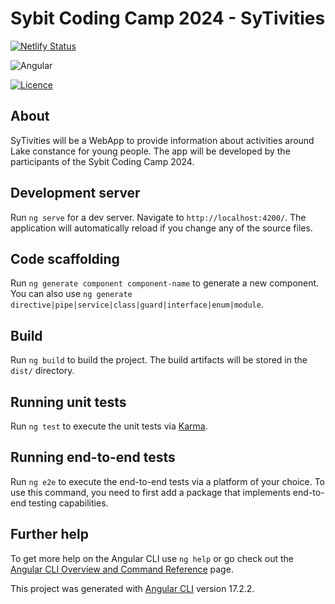 # Sybit Coding Camp 2024 - SyTivities

[![Netlify Status](https://api.netlify.com/api/v1/badges/dffae123-7ad2-4d35-aea3-2fa385737d34/deploy-status)](https://app.netlify.com/sites/sytivities/deploys)

![Angular](https://img.shields.io/badge/angular-%23DD0031.svg?style=for-the-badge&logo=angular&logoColor=white)

[![Licence](https://img.shields.io/github/license/Ileriayo/markdown-badges?style=for-the-badge)](./LICENSE)


## About

SyTivities will be a WebApp to provide information about activities around Lake constance for young people. The app will be developed by the participants of the Sybit Coding Camp 2024.



## Development server

Run `ng serve` for a dev server. Navigate to `http://localhost:4200/`. The application will automatically reload if you change any of the source files.

## Code scaffolding

Run `ng generate component component-name` to generate a new component. You can also use `ng generate directive|pipe|service|class|guard|interface|enum|module`.

## Build

Run `ng build` to build the project. The build artifacts will be stored in the `dist/` directory.

## Running unit tests

Run `ng test` to execute the unit tests via [Karma](https://karma-runner.github.io).

## Running end-to-end tests

Run `ng e2e` to execute the end-to-end tests via a platform of your choice. To use this command, you need to first add a package that implements end-to-end testing capabilities.

## Further help

To get more help on the Angular CLI use `ng help` or go check out the [Angular CLI Overview and Command Reference](https://angular.io/cli) page.

This project was generated with [Angular CLI](https://github.com/angular/angular-cli) version 17.2.2.